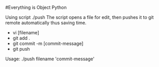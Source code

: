 #Everything is Object Python

Using script ./push
The script opens a file for edit, then pushes it to git remote automatically thus saving time.

 - vi [filename]
 - git add .
 - git commit -m [commit-message]
 - git push

Usage: ./push filename 'commit-message'

